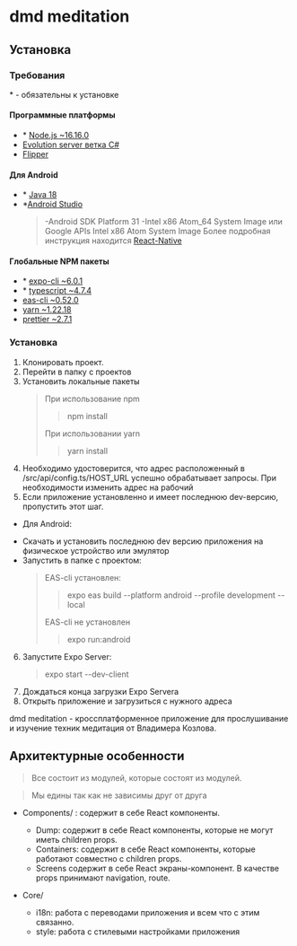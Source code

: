 <!-- @format -->

# dmd meditation

## Установка

### Требования

\* - обязательны к установке

#### Программные платформы

- \* [Node.js ~16.16.0](https://nodejs.org/en/)
- [Evolution server ветка C#](https://github.com/evolution-corporation/EvolutionServer "Необходимо изменить в /src/api/config.ts адрес на внутренний IP адрес машины и порт указаный, который прослушивает Evolution server")
- [Flipper](https://fbflipper.com/docs/getting-started/ "Возможно придется скачивать через VPN")

#### Для Android

- \* [Java 18](https://www.oracle.com/java/technologies/javase/jdk18-archive-downloads.html)
- \*[Android Studio](https://developer.android.com/studio/)
  > -Android SDK Platform 31
  > -Intel x86 Atom_64 System Image или Google APIs Intel x86 Atom System Image
  > Более подробная инструкция находится [React-Native](https://reactnative.dev/docs/environment-setup)

#### Глобальные NPM пакеты

- \* [expo-cli ~6.0.1](https://docs.expo.dev/workflow/expo-cli/)
- \* [typescript ~4.7.4](https://www.typescriptlang.org/docs/)
- [eas-cli ~0.52.0](https://docs.expo.dev/build/setup/)
- [yarn ~1.22.18](https://yarnpkg.com/getting-started/install)
- [prettier ~2.7.1](https://prettier.io/)

### Установка

1. Клонировать проект.
2. Перейти в папку с проектов
3. Установить локальные пакеты
   > При использование npm
   >
   > > npm install
   >
   > При использовании yarn
   >
   > > yarn install
4. Необходимо удостоверится, что адрес расположенный в /src/api/config.ts/HOST_URL успешно обрабатывает запросы. При необходимости изменить адрес на рабочий
5. Если приложение установленно и имеет последнюю dev-версию, пропустить этот шаг.

- Для Android:

* Скачать и установить последнюю dev версию приложения на физическое устройство или эмулятор
* Запустить в папке с проектом:
  > EAS-cli установлен:
  >
  > > expo eas build --platform android --profile development --local
  >
  > EAS-cli не установлен
  >
  > > expo run:android

6. Запустите Expo Server:
   > expo start --dev-client
7. Дождаться конца загрузки Expo Servera
8. Открыть приложение и загрузиться с нужного адреса

dmd meditation - кроссплатформенное приложение для прослушивание и изучение техник медитация от Владимера Козлова.

## Архитектурные особенности

> Все состоит из модулей, которые состоят из модулей.

> Мы едины так как не зависимы друг от друга

- Components/ : содержит в себе React компоненты.

  - Dump: содержит в себе React компоненты, которые не могут иметь children props.
  - Containers: содержит в себе React компоненты, которые работают совместно с children props.
  - Screens содержит в себе React экраны-компонент. В качестве props принимают navigation, route.

- Core/
  - i18n: работа с переводами приложения и всем что с этим связанно.
  - style: работа с стилевыми настройками приложения
